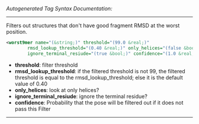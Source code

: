 <!-- THIS IS AN AUTOGENERATED FILE: Don't edit it directly, instead change the schema definition in the code itself. -->

_Autogenerated Tag Syntax Documentation:_

---
Filters out structures that don't have good fragment RMSD at the worst position.

```xml
<worst9mer name="(&string;)" threshold="(99.0 &real;)"
        rmsd_lookup_threshold="(0.40 &real;)" only_helices="(false &bool;)"
        ignore_terminal_resiude="(true &bool;)" confidence="(1.0 &real;)" />
```

-   **threshold**: filter threshold
-   **rmsd_lookup_threshold**: if the filtered threshold is not 99, the filtered threshold is equal to the rmsd_lookup_threshold; else it is the default value of 0.40
-   **only_helices**: look at only helices?
-   **ignore_terminal_resiude**: ignore the terminal residue?
-   **confidence**: Probability that the pose will be filtered out if it does not pass this Filter

---
